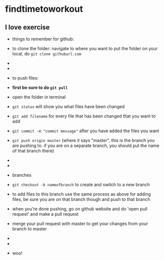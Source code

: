 # findtimetoworkout

## I love exercise

* things to remember for github:

* to clone the folder: navigate to where you want to put the folder on your local, do `git clone githuburl.com`
*
*
* to push files:
* **first be sure to do `git pull`**
* open the folder in terminal
* `git status` will show you what files have been changed
* `git add filename` for every file that has been changed that you want to add
* `git commit -m "commit message"` after you have added the files you want
* `git push origin master` (where it says "master", this is the branch you are pushing to. if you are on a separate branch, you should put the name of that branch there)
*
*
* branches
* `git checkout -b nameofbranch` to create and switch to a new branch 
* to add files to this branch use the same process as above for adding files, be sure you are on that branch though and push to that branch
* when you're done pushing, go on github website and do 'open pull request' and make a pull request
* merge your pull request with master to get your changes from your branch to master
*
*
* woo!